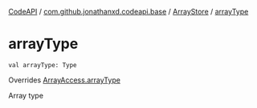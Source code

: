 [CodeAPI](../../index.md) / [com.github.jonathanxd.codeapi.base](../index.md) / [ArrayStore](index.md) / [arrayType](.)

# arrayType

`val arrayType: Type`

Overrides [ArrayAccess.arrayType](../-array-access/array-type.md)

Array type

